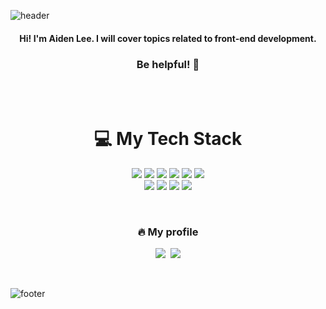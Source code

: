 
![header](https://capsule-render.vercel.app/api?type=waving&color=gradient&height=270&section=header&text=AidenLee%20이유민&animation=twinkling&fontsize=100)
<br>
<h4 align="center"> Hi! I'm Aiden Lee. I will cover topics related to front-end development. <br> <h3 align="center">Be helpful! 🤗</h3> </h4>

<br>
<br>

<h1 align="center">💻 My Tech Stack</h1>

<p align="center">
  <img src="https://img.shields.io/badge/HTML5-E34F26?style=flat-square&logo=HTML5&logoColor=white"/>
  <img src="https://img.shields.io/badge/CSS3-1572B6?style=flat-square&logo=CSS3&logoColor=white"/>
  <img src="https://img.shields.io/badge/React-61DAFB?style=flat-square&logo=React&logoColor=white"/>
  <img src="https://img.shields.io/badge/TypeScript-3178C6?style=flat-square&logo=TypeScript&logoColor=white"/>
  <img src="https://img.shields.io/badge/Firebase-FFCA28?style=flat-square&logo=firebase&logoColor=white"/>
  <img src="https://img.shields.io/badge/Docker-2496ED?style=flat-square&logo=Docker&logoColor=white"/>
  <br>
  <img src="https://img.shields.io/badge/Slack-4A154B?style=flat-square&logo=Slack&logoColor=white"/>
  <img src="https://img.shields.io/badge/Figma-F24E1E?style=flat-square&logo=Figma&logoColor=white"/>
  <img src="https://img.shields.io/badge/Github Desktop-181717?style=flat-square&logo=Github&logoColor=white"/>
  <img src="https://img.shields.io/badge/Visual Studio Code-007ACC?style=flat-square&logo=Visual Studio Code&logoColor=white"/>
</p>




<br>



<h3 align="center"> 🔥 My profile </h3>
<p align="center">
  <a href="https://www.facebook.com/profile.php?id=100057500534499"><img src="https://img.shields.io/badge/Facebook-1877F2?style=flat-square&logo=Facebook&logoColor=white&link=https://www.facebook.com/profile.php?id=100057500534499"/></a>&nbsp
  <a href="mailto:aiden020408@gmail.com"><img src="https://img.shields.io/badge/Gmail-d14836?style=flat-square&logo=Gmail&logoColor=white&link=aiden020408@gmail.com"/></a>
</p>


<br>

![footer](https://capsule-render.vercel.app/api?type=transparent&color=auto&height=200&section=footer)


